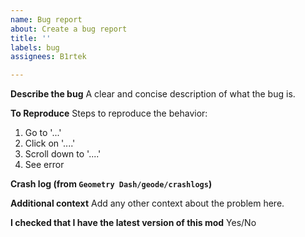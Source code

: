 ```yaml
---
name: Bug report
about: Create a bug report
title: ''
labels: bug
assignees: B1rtek

---
```


**Describe the bug**
A clear and concise description of what the bug is.

**To Reproduce**
Steps to reproduce the behavior:
1. Go to '...'
2. Click on '....'
3. Scroll down to '....'
4. See error

**Crash log (from `Geometry Dash/geode/crashlogs`)**

**Additional context**
Add any other context about the problem here.

**I checked that I have the latest version of this mod**
Yes/No
